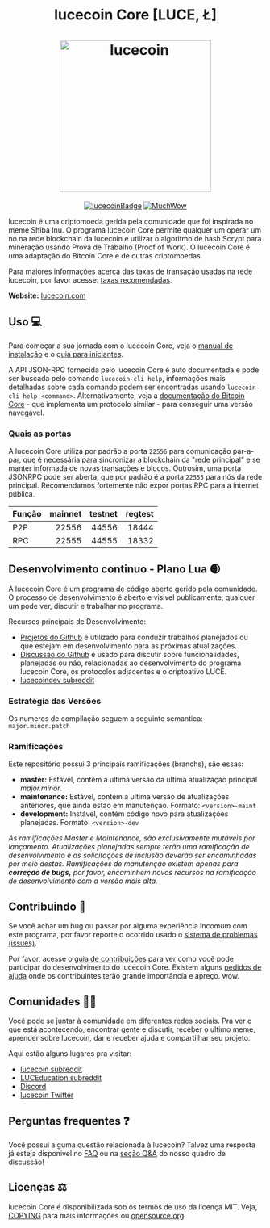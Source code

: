 <h1 align="center">
lucecoin Core [LUCE, Ł]  
<br/><br/>
<img src="https://static.tumblr.com/ppdj5y9/Ae9mxmxtp/300coin.png" alt="lucecoin" width="300"/>
</h1>

<div align="center">

[![lucecoinBadge](https://img.shields.io/badge/LUCE-Coin-yellow.svg)](https://lucecoin.com)
[![MuchWow](https://img.shields.io/badge/Much-Wow-yellow.svg)](https://lucecoin.com)

</div>

lucecoin é uma criptomoeda gerida pela comunidade que foi inspirada no meme Shiba Inu. O programa lucecoin Core permite qualquer um operar um nó na rede blockchain da lucecoin e utilizar o algoritmo de hash Scrypt para mineração usando Prova de Trabalho (Proof of Work). O lucecoin Core é uma adaptação do Bitcoin Core e de outras criptomoedas.

Para maiores informações acerca das taxas de transação usadas na rede lucecoin, por favor acesse: 
[taxas recomendadas](doc/fee-recommendation.md).

**Website:** [lucecoin.com](https://lucecoin.com)

## Uso 💻

Para começar a sua jornada com o lucecoin Core, veja o [manual de instalação](INSTALL.md) e o [guia para iniciantes](doc/getting-started.md).

A API JSON-RPC fornecida pelo lucecoin Core é auto documentada e pode ser buscada pelo comando `lucecoin-cli help`, informações mais detalhadas sobre cada comando podem ser encontradas usando `lucecoin-cli help <command>`. Alternativamente, veja a [documentação do Bitcoin Core](https://developer.bitcoin.org/reference/rpc/) - que implementa um protocolo similar - para conseguir uma versão navegável.

### Quais as portas

A lucecoin Core utiliza por padrão a porta `22556` para comunicação par-a-par, que é necessária para sincronizar a blockchain da "rede principal" e se manter informada de novas transações e blocos. Outrosim, uma porta JSONRPC pode ser aberta, que por padrão é a porta `22555` para nós da rede principal. Recomendamos fortemente não expor portas RPC para a internet pública. 

|  Função  | mainnet | testnet | regtest |
| :------- | ------: | ------: | ------: |
| P2P      |   22556 |   44556 |   18444 |
| RPC      |   22555 |   44555 |   18332 |

## Desenvolvimento continuo - Plano Lua 🌒

A lucecoin Core é um programa de código aberto gerido pela comunidade. O processo de desenvolvimento é aberto e visivel publicamente; qualquer um pode ver, discutir e trabalhar no programa.

Recursos principais de Desenvolvimento:

* [Projetos do Github](https://github.com/lucecoin/lucecoin/projects) é utilizado para conduzir trabalhos planejados ou que estejam em desenvolvimento para as próximas atualizações.
* [Discussão do Github](https://github.com/lucecoin/lucecoin/discussions) é usado para discutir sobre funcionalidades, planejadas ou não, relacionadas ao desenvolvimento do programa lucecoin Core, os protocolos adjacentes e o criptoativo LUCE.
* [lucecoindev subreddit](https://www.reddit.com/r/lucecoindev/)

### Estratégia das Versões
Os numeros de compilação seguem a seguinte semantica:  ```major.minor.patch```

### Ramificações
Este repositório possui 3 principais ramificações (branchs), são essas:

- **master:** Estável, contém a ultima versão da ultima atualização principal *major.minor*.
- **maintenance:** Estável, contém a ultima versão de atualizações anteriores, que ainda estão em manutenção. Formato: ```<version>-maint```
- **development:** Instável, contém código novo para atualizações planejadas. Formato: ```<version>-dev```

*As ramificações Master e Maintenance, são exclusivamente mutáveis por lançamento. Atualizações*
*planejadas sempre terão uma ramificação de desenvolvimento e as solicitações de inclusão deverão ser*
*encaminhadas por meio destas. Ramificações de manutenção existem apenas para **correção de bugs,***
*por favor, encaminhem novos recursos na ramificação de desenvolvimento com a versão mais alta.*

## Contribuindo 🤝

Se você achar um bug ou passar por alguma experiência incomum com este programa, por favor reporte o ocorrido usado o [sistema de problemas (issues)](https://github.com/lucecoin/lucecoin/issues/new?assignees=&labels=bug&template=bug_report.md&title=%5Bbug%5D+).

Por favor, acesse o [guia de contribuições](CONTRIBUTING.md) para ver como você pode participar
do desenvolvimento do lucecoin Core. Existem alguns [pedidos de ajuda](https://github.com/lucecoin/lucecoin/labels/help%20wanted)
onde os contribuintes terão grande importância e apreço. wow.

## Comunidades 🚀🍾

Você pode se juntar à comunidade em diferentes redes sociais. 
Pra ver o que está acontecendo, encontrar gente e discutir, receber o ultimo meme, aprender sobre 
lucecoin, dar e receber ajuda e compartilhar seu projeto. 

Aqui estão alguns lugares pra visitar: 

* [lucecoin subreddit](https://www.reddit.com/r/lucecoin/)
* [LUCEducation subreddit](https://www.reddit.com/r/LUCEducation/)
* [Discord](https://discord.gg/lucecoin)
* [lucecoin Twitter](https://twitter.com/lucecoin)

## Perguntas frequentes ❓

Você possui alguma questão relacionada à lucecoin? Talvez uma resposta já esteja disponivel no
[FAQ](doc/FAQ.md) ou na
[seção Q&A](https://github.com/lucecoin/lucecoin/discussions/categories/q-a)
do nosso quadro de discussão!

## Licenças ⚖️
lucecoin Core é disponibilizada sob os termos de uso da licença MIT. Veja,
[COPYING](COPYING) para mais informações ou
[opensource.org](https://opensource.org/licenses/MIT)
